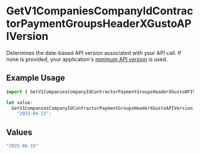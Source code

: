 # GetV1CompaniesCompanyIdContractorPaymentGroupsHeaderXGustoAPIVersion

Determines the date-based API version associated with your API call. If none is provided, your application's [minimum API version](https://docs.gusto.com/embedded-payroll/docs/api-versioning#minimum-api-version) is used.

## Example Usage

```typescript
import { GetV1CompaniesCompanyIdContractorPaymentGroupsHeaderXGustoAPIVersion } from "@gusto/embedded-api/models/operations/getv1companiescompanyidcontractorpaymentgroups.js";

let value:
  GetV1CompaniesCompanyIdContractorPaymentGroupsHeaderXGustoAPIVersion =
    "2025-06-15";
```

## Values

```typescript
"2025-06-15"
```